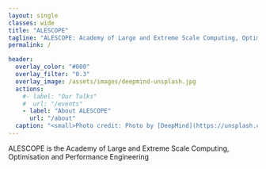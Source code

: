 ```yaml
---
layout: single
classes: wide
title: "ALESCOPE"
tagline: "ALESCOPE: Academy of Large and Extreme Scale Computing, Optimisation and Performance Engineering"
permalink: /

header:
  overlay_color: "#000"
  overlay_filter: "0.3"
  overlay_image: /assets/images/deepmind-unsplash.jpg
  actions:
    #- label: "Our Talks"
    #  url: "/events"
    - label: "About ALESCOPE"
      url: "/about"
  caption: "<small>Photo credit: Photo by [DeepMind](https://unsplash.com/@deepmind) on [Unsplash](https://unsplash.com/)</small>"
---
```


ALESCOPE is the Academy of Large and Extreme Scale Computing, Optimisation and Performance Engineering


